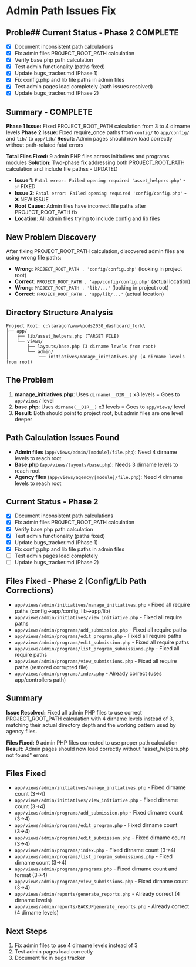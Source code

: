# Admin Path Issues Fix

## Proble## Current Status - Phase 2 COMPLETE

- [x] Document inconsistent path calculations
- [x] Fix admin files PROJECT_ROOT_PATH calculation
- [x] Verify base.php path calculation
- [x] Test admin functionality (paths fixed)
- [x] Update bugs_tracker.md (Phase 1)
- [x] Fix config.php and lib file paths in admin files
- [x] Test admin pages load completely (path issues resolved)
- [x] Update bugs_tracker.md (Phase 2)

## Summary - COMPLETE

**Phase 1 Issue:** Fixed PROJECT_ROOT_PATH calculation from 3 to 4 dirname levels
**Phase 2 Issue:** Fixed require_once paths from `config/` to `app/config/` and `lib/` to `app/lib/`
**Result:** Admin pages should now load correctly without path-related fatal errors

**Total Files Fixed:** 9 admin PHP files across initiatives and programs modules
**Solution:** Two-phase fix addressing both PROJECT_ROOT_PATH calculation and include file pathss - UPDATED

- **Issue 1**: `Fatal error: Failed opening required 'asset_helpers.php'` - ✅ FIXED
- **Issue 2**: `Fatal error: Failed opening required 'config/config.php'` - ❌ NEW ISSUE
- **Root Cause**: Admin files have incorrect file paths after PROJECT_ROOT_PATH fix
- **Location**: All admin files trying to include config and lib files

## New Problem Discovery

After fixing PROJECT_ROOT_PATH calculation, discovered admin files are using wrong file paths:

- **Wrong**: `PROJECT_ROOT_PATH . 'config/config.php'` (looking in project root)
- **Correct**: `PROJECT_ROOT_PATH . 'app/config/config.php'` (actual location)
- **Wrong**: `PROJECT_ROOT_PATH . 'lib/...'` (looking in project root)
- **Correct**: `PROJECT_ROOT_PATH . 'app/lib/...'` (actual location)

## Directory Structure Analysis

```
Project Root: c:\laragon\www\pcds2030_dashboard_fork\
├── app/
│   ├── lib/asset_helpers.php (TARGET FILE)
│   └── views/
│       ├── layouts/base.php (3 dirname levels from root)
│       └── admin/
│           └── initiatives/manage_initiatives.php (4 dirname levels from root)
```

## The Problem

1. **manage_initiatives.php**: Uses `dirname(__DIR__)` x3 levels = Goes to `app/views/` level
2. **base.php**: Uses `dirname(__DIR__)` x3 levels = Goes to `app/views/` level
3. **Result**: Both should point to project root, but admin files are one level deeper

## Path Calculation Issues Found

- **Admin files** (`app/views/admin/[module]/file.php`): Need 4 dirname levels to reach root
- **Base.php** (`app/views/layouts/base.php`): Needs 3 dirname levels to reach root
- **Agency files** (`app/views/agency/[module]/file.php`): Need 4 dirname levels to reach root

## Current Status - Phase 2

- [x] Document inconsistent path calculations
- [x] Fix admin files PROJECT_ROOT_PATH calculation
- [x] Verify base.php path calculation
- [x] Test admin functionality (paths fixed)
- [x] Update bugs_tracker.md (Phase 1)
- [x] Fix config.php and lib file paths in admin files
- [ ] Test admin pages load completely
- [ ] Update bugs_tracker.md (Phase 2)

## Files Fixed - Phase 2 (Config/Lib Path Corrections)

- `app/views/admin/initiatives/manage_initiatives.php` - Fixed all require paths (config→app/config, lib→app/lib)
- `app/views/admin/initiatives/view_initiative.php` - Fixed all require paths
- `app/views/admin/programs/add_submission.php` - Fixed all require paths
- `app/views/admin/programs/edit_program.php` - Fixed all require paths
- `app/views/admin/programs/edit_submission.php` - Fixed all require paths
- `app/views/admin/programs/list_program_submissions.php` - Fixed all require paths
- `app/views/admin/programs/view_submissions.php` - Fixed all require paths (restored corrupted file)
- `app/views/admin/programs/index.php` - Already correct (uses app/controllers path)

## Summary

**Issue Resolved:** Fixed all admin PHP files to use correct PROJECT_ROOT_PATH calculation with 4 dirname levels instead of 3, matching their actual directory depth and the working pattern used by agency files.

**Files Fixed:** 9 admin PHP files corrected to use proper path calculation
**Result:** Admin pages should now load correctly without "asset_helpers.php not found" errors

## Files Fixed

- `app/views/admin/initiatives/manage_initiatives.php` - Fixed dirname count (3→4)
- `app/views/admin/initiatives/view_initiative.php` - Fixed dirname count (3→4)
- `app/views/admin/programs/add_submission.php` - Fixed dirname count (3→4)
- `app/views/admin/programs/edit_program.php` - Fixed dirname count (3→4)
- `app/views/admin/programs/edit_submission.php` - Fixed dirname count (3→4)
- `app/views/admin/programs/index.php` - Fixed dirname count (3→4)
- `app/views/admin/programs/list_program_submissions.php` - Fixed dirname count (3→4)
- `app/views/admin/programs/programs.php` - Fixed dirname count and format (3→4)
- `app/views/admin/programs/view_submissions.php` - Fixed dirname count (3→4)
- `app/views/admin/reports/generate_reports.php` - Already correct (4 dirname levels)
- `app/views/admin/reports/BACKUPgenerate_reports.php` - Already correct (4 dirname levels)

## Next Steps

1. Fix admin files to use 4 dirname levels instead of 3
2. Test admin pages load correctly
3. Document fix in bugs tracker
